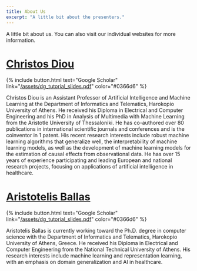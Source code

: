 ```yaml
---
title: About Us
excerpt: "A little bit about the presenters."
---
```


A little bit about us. You can also visit our individual websites for more information.

# [Christos Diou](https://diou.github.io)
{% include button.html text="Google Scholar" link="[/assets/dg_tutorial_slides.pdf](https://scholar.google.com/citations?user=USwu_AgAAAAJ&hl=en&oi=ao)" color="#0366d6" %}

Christos Diou is an Assistant Professor of Artificial
Intelligence and Machine Learning at the Department
of Informatics and Telematics, Harokopio
University of Athens. He received his Diploma in
Electrical and Computer Engineering and his PhD
in Analysis of Multimedia with Machine Learning
from the Aristotle University of Thessaloniki. He
has co-authored over 80 publications in international
scientific journals and conferences and is the coinventor
in 1 patent. His recent research interests
include robust machine learning algorithms that generalize
well, the interpretability of machine learning models, as well as the
development of machine learning models for the estimation of causal
effects from observational data. He has over 15 years of experience
participating and leading European and national research projects,
focusing on applications of artificial intelligence in healthcare.


# [Aristotelis Ballas](https://aristotelisballas.github.io)
{% include button.html text="Google Scholar" link="[/assets/dg_tutorial_slides.pdf](https://scholar.google.com/citations?user=7dfMirEAAAAJ&hl=en&oi=ao)" color="#0366d6" %}

Aristotelis Ballas is currently working toward the
Ph.D. degree in computer science with the Department
of Informatics and Telematics, Harokopio
University of Athens, Greece. He received his
Diploma in Electrical and Computer Engineering
from the National Technical University of Athens.
His research interests include machine learning and
representation learning, with an emphasis on domain
generalization and AI in healthcare.